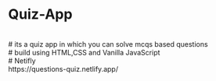 # Quiz-App 
<br>
# its a quiz app in which you can solve mcqs based questions
<br>
# build using HTML,CSS and Vanilla JavaScript 
<br>
# Netifly 
<br>
https://questions-quiz.netlify.app/

